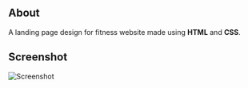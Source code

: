 ## About
A landing page design for fitness website made using **HTML** and **CSS**.

## Screenshot
![Screenshot](https://user-images.githubusercontent.com/80754608/126875762-f2da7e8a-6312-4e07-a168-d8dd59302d48.png)

